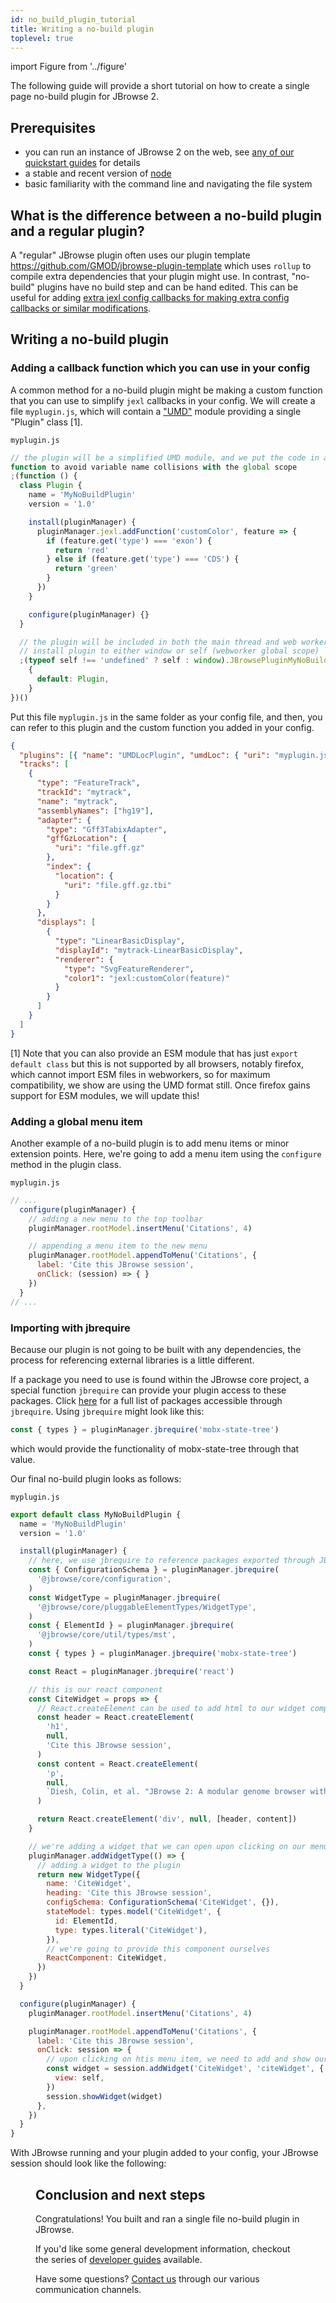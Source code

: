 ```yaml
---
id: no_build_plugin_tutorial
title: Writing a no-build plugin
toplevel: true
---
```


import Figure from '../figure'

The following guide will provide a short tutorial on how to create a single
page no-build plugin for JBrowse 2.

## Prerequisites

- you can run an instance of JBrowse 2 on the web, see [any of our quickstart
  guides](../../quickstart_cli) for details
- a stable and recent version of [node](https://nodejs.org/en/)
- basic familiarity with the command line and navigating the file system

## What is the difference between a no-build plugin and a regular plugin?

A "regular" JBrowse plugin often uses our plugin template
https://github.com/GMOD/jbrowse-plugin-template which uses `rollup` to compile
extra dependencies that your plugin might use. In contrast, "no-build" plugins
have no build step and can be hand edited. This can be useful for adding [extra
jexl config callbacks for making extra config callbacks or similar
modifications](/docs/config_guide/#making-sophisticated-color-callbacks).

## Writing a no-build plugin

### Adding a callback function which you can use in your config

A common method for a no-build plugin might be making a custom function that
you can use to simplify `jexl` callbacks in your config. We will create a file
`myplugin.js`, which will contain a ["UMD"](https://github.com/umdjs/umd)
module providing a single "Plugin" class [1].

`myplugin.js`

```js
// the plugin will be a simplified UMD module, and we put the code in a
function to avoid variable name collisions with the global scope
;(function () {
  class Plugin {
    name = 'MyNoBuildPlugin'
    version = '1.0'

    install(pluginManager) {
      pluginManager.jexl.addFunction('customColor', feature => {
        if (feature.get('type') === 'exon') {
          return 'red'
        } else if (feature.get('type') === 'CDS') {
          return 'green'
        }
      })
    }

    configure(pluginManager) {}
  }

  // the plugin will be included in both the main thread and web worker, so
  // install plugin to either window or self (webworker global scope)
  ;(typeof self !== 'undefined' ? self : window).JBrowsePluginMyNoBuildPlugin =
    {
      default: Plugin,
    }
})()
```

Put this file `myplugin.js` in the same folder as your config file, and then,
you can refer to this plugin and the custom function you added in your config.

```json
{
  "plugins": [{ "name": "UMDLocPlugin", "umdLoc": { "uri": "myplugin.js" } }],
  "tracks": [
    {
      "type": "FeatureTrack",
      "trackId": "mytrack",
      "name": "mytrack",
      "assemblyNames": ["hg19"],
      "adapter": {
        "type": "Gff3TabixAdapter",
        "gffGzLocation": {
          "uri": "file.gff.gz"
        },
        "index": {
          "location": {
            "uri": "file.gff.gz.tbi"
          }
        }
      },
      "displays": [
        {
          "type": "LinearBasicDisplay",
          "displayId": "mytrack-LinearBasicDisplay",
          "renderer": {
            "type": "SvgFeatureRenderer",
            "color1": "jexl:customColor(feature)"
          }
        }
      ]
    }
  ]
}
```

[1] Note that you can also provide an ESM module that has just `export default class` but this is not supported by all browsers, notably firefox, which cannot
import ESM files in webworkers, so for maximum compatibility, we show are using
the UMD format still. Once firefox gains support for ESM modules, we will
update this!

### Adding a global menu item

Another example of a no-build plugin is to add menu items or minor extension
points. Here, we're going to add a menu item using the `configure` method in
the plugin class.

`myplugin.js`

```js
// ...
  configure(pluginManager) {
    // adding a new menu to the top toolbar
    pluginManager.rootModel.insertMenu('Citations', 4)

    // appending a menu item to the new menu
    pluginManager.rootModel.appendToMenu('Citations', {
      label: 'Cite this JBrowse session',
      onClick: (session) => { }
    })
  }
// ...
```

### Importing with jbrequire

Because our plugin is not going to be built with any dependencies, the process
for referencing external libraries is a little different.

If a package you need to use is found within the JBrowse core project, a
special function `jbrequire` can provide your plugin access to these packages.
Click
[here](https://github.com/GMOD/jbrowse-components/blob/main/packages/core/ReExports/list.ts)
for a full list of packages accessible through `jbrequire`. Using `jbrequire`
might look like this:

```js
const { types } = pluginManager.jbrequire('mobx-state-tree')
```

which would provide the functionality of mobx-state-tree through that value.

Our final no-build plugin looks as follows:

`myplugin.js`

```js
export default class MyNoBuildPlugin {
  name = 'MyNoBuildPlugin'
  version = '1.0'

  install(pluginManager) {
    // here, we use jbrequire to reference packages exported through JBrowse
    const { ConfigurationSchema } = pluginManager.jbrequire(
      '@jbrowse/core/configuration',
    )
    const WidgetType = pluginManager.jbrequire(
      '@jbrowse/core/pluggableElementTypes/WidgetType',
    )
    const { ElementId } = pluginManager.jbrequire(
      '@jbrowse/core/util/types/mst',
    )
    const { types } = pluginManager.jbrequire('mobx-state-tree')

    const React = pluginManager.jbrequire('react')

    // this is our react component
    const CiteWidget = props => {
      // React.createElement can be used to add html to our widget component
      const header = React.createElement(
        'h1',
        null,
        'Cite this JBrowse session',
      )
      const content = React.createElement(
        'p',
        null,
        `Diesh, Colin, et al. "JBrowse 2: A modular genome browser with views of synteny and structural variation. bioRxiv. 2022.`,
      )

      return React.createElement('div', null, [header, content])
    }

    // we're adding a widget that we can open upon clicking on our menu item
    pluginManager.addWidgetType(() => {
      // adding a widget to the plugin
      return new WidgetType({
        name: 'CiteWidget',
        heading: 'Cite this JBrowse session',
        configSchema: ConfigurationSchema('CiteWidget', {}),
        stateModel: types.model('CiteWidget', {
          id: ElementId,
          type: types.literal('CiteWidget'),
        }),
        // we're going to provide this component ourselves
        ReactComponent: CiteWidget,
      })
    })
  }

  configure(pluginManager) {
    pluginManager.rootModel.insertMenu('Citations', 4)

    pluginManager.rootModel.appendToMenu('Citations', {
      label: 'Cite this JBrowse session',
      onClick: session => {
        // upon clicking on htis menu item, we need to add and show our new widget
        const widget = session.addWidget('CiteWidget', 'citeWidget', {
          view: self,
        })
        session.showWidget(widget)
      },
    })
  }
}
```

With JBrowse running and your plugin added to your config, your JBrowse session
should look like the following:

<Figure caption="Screenshot of a running JBrowse instance with the simple no build plugin added. Note our top level menu item has been added, and upon clicking it our widget opens." src="/img/no_build_final.png"/>

## Conclusion and next steps

Congratulations! You built and ran a single file no-build plugin in JBrowse.

If you'd like some general development information, checkout the series of
[developer guides](../../developer_guide) available.

Have some questions? [Contact us](/contact) through our various communication
channels.
